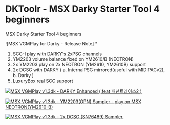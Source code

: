# DKToolr - MSX Darky Starter Tool 4 beginners
 MSX Darky Starter Tool 4 beginners

![MSX VGMPlay for Darky - Release Note] 
*
1. SCC-I play with DARKY's 2xPSG channels 
2. YM2203 volume balance fixed on YM2610/B (NEOTRON)
3. 2x YM2203 play on 2x NEOTRON (YM2610, YM2610B) support
4. 2x DCSG with DARKY ( a. InternalPSG mirrored(useful with MIDIPACv2), b. Darky )
5. LuxuryBox real SCC support


[![MSX VGMPlay v1.3dk - DARKY Enhanced (.feat 패넌트레이스2 )](https://yt-embed.herokuapp.com/embed?v=zK3yp7z06TM)](https://www.youtube.com/watch?v=zK3yp7z06TM "MSX VGMPlay v1.3dk - DARKY Enhanced (.feat 패넌트레이스2 )")
  
 
[![MSX VGMPlay v1.3dk - YM2203(OPN) Sampler - play on MSX NEOTRON(YM2610-B)](https://yt-embed.herokuapp.com/embed?v=46fFfrFpnas)](https://www.youtube.com/watch?v=46fFfrFpnas "MSX VGMPlay v1.3dk - YM2203(OPN) Sampler - play on MSX NEOTRON(YM2610-B)")
  
 
[![MSX VGMPlay v1.3dk - 2x DCSG (SN76489) Sampler.](https://yt-embed.herokuapp.com/embed?v=HJU8osT6ZPE)](https://www.youtube.com/watch?v=HJU8osT6ZPE "MSX VGMPlay v1.3dk - YM2203(OPN) Sampler - 2x DCSG (SN76489) Sampler.")
  

